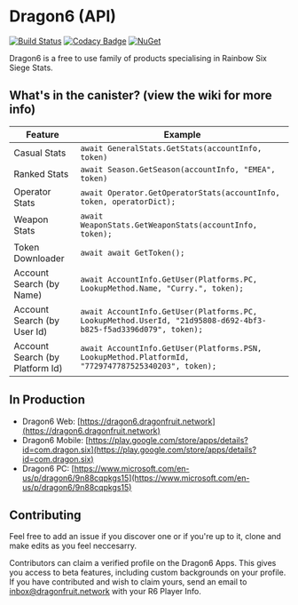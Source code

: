
# Dragon6 (API)

[![Build Status](https://travis-ci.org/dragonfruitnetwork/Dragon6-API.svg?branch=master)](https://travis-ci.org/dragonfruitnetwork/Dragon6-API) [![Codacy Badge](https://api.codacy.com/project/badge/Grade/44fea8a2da8a400aa25156b9c28423b4)](https://www.codacy.com/app/aspriddell/Dragon6-API?utm_source=github.com&amp;utm_medium=referral&amp;utm_content=dragonfruitnetwork/Dragon6-API&amp;utm_campaign=Badge_Grade) [![NuGet](https://img.shields.io/nuget/v/Dragon6.API.svg?style=popout)](https://www.nuget.org/packages/Dragon6.API/)

Dragon6 is a free to use family of products specialising in Rainbow Six Siege Stats.

## What's in the canister? (view the wiki for more info)

|Feature|Example|
|--|--|
|Casual Stats|`await GeneralStats.GetStats(accountInfo, token)`|
|Ranked Stats|`await Season.GetSeason(accountInfo, "EMEA", token)`|
|Operator Stats|`await Operator.GetOperatorStats(accountInfo, token, operatorDict);`|
|Weapon Stats|`await WeaponStats.GetWeaponStats(accountInfo, token);`|
|Token Downloader|`await await GetToken();`|
|Account Search (by Name)|`await AccountInfo.GetUser(Platforms.PC, LookupMethod.Name, "Curry.", token);`|
|Account Search (by User Id)|`await AccountInfo.GetUser(Platforms.PC, LookupMethod.UserId, "21d95808-d692-4bf3-b825-f5ad3396d079", token);`|
|Account Search (by Platform Id)|`await AccountInfo.GetUser(Platforms.PSN, LookupMethod.PlatformId, "7729747787525340203", token);`|


## In Production

- Dragon6 Web: [https://dragon6.dragonfruit.network](https://dragon6.dragonfruit.network)
- Dragon6 Mobile: [https://play.google.com/store/apps/details?id=com.dragon.six](https://play.google.com/store/apps/details?id=com.dragon.six)
- Dragon6 PC: [https://www.microsoft.com/en-us/p/dragon6/9n88cqpkgs15](https://www.microsoft.com/en-us/p/dragon6/9n88cqpkgs15)

## Contributing

Feel free to add an issue if you discover one or if you're up to it, clone and make edits as you feel neccesarry. 

Contributors can claim a verified profile on the Dragon6 Apps. This gives you access to beta features, including custom backgrounds on your profile. If you have contributed and wish to claim yours, send an email to inbox@dragonfruit.network with your R6 Player Info.
